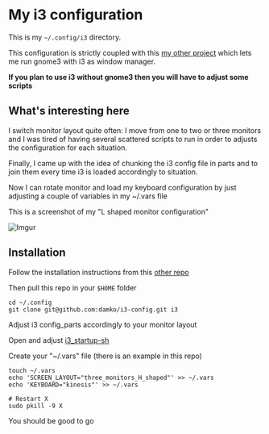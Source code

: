 # My i3 configuration

This is my `~/.config/i3` directory. 

This configuration is strictly coupled with this [my other project](https://github.com/damko/gnome3-plus-i3) which lets me run gnome3 with i3 as window manager. 

**If you plan to use i3 without gnome3 then you will have to adjust some scripts**

## What's interesting here

I switch monitor layout quite often: I move from one to two or three monitors and I was tired of having several scattered scripts to run in order to adjusts the configuration for each situation.

Finally, I came up with the idea of chunking the i3 config file in parts and to join them every time i3 is loaded accordingly to situation.

Now I can rotate monitor and load my keyboard configuration by just adjusting a couple of variables in my ~/.vars file

This is a screenshot of my "L shaped monitor configuration" 

![Imgur](https://i.imgur.com/4sAOjwj.png)

## Installation

Follow the installation instructions from this [other repo](https://github.com/damko/gnome3-plus-i3)

Then pull this repo in your `$HOME` folder

	cd ~/.config
	git clone git@github.com:damko/i3-config.git i3

Adjust i3 config_parts accordingly to your monitor layout

Open and adjust [i3_startup-sh](https://github.com/damko/i3-config/blob/master/i3_startup.sh)

Create your "~/.vars" file (there is an example in this repo)

	touch ~/.vars
	echo 'SCREEN_LAYOUT="three_monitors_H_shaped"' >> ~/.vars
	echo 'KEYBOARD="kinesis"' >> ~/.vars
	
	# Restart X
	sudo pkill -9 X

You should be good to go
